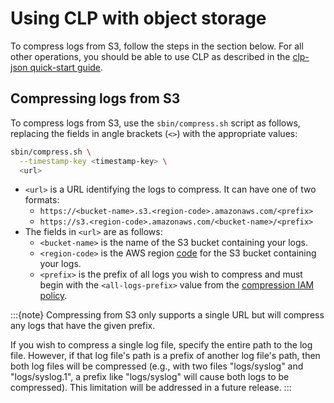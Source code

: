 # Using CLP with object storage

To compress logs from S3, follow the steps in the section below. For all other operations, you
should be able to use CLP as described in the [clp-json quick-start guide](../../quick-start/clp-json/main-page).

## Compressing logs from S3

To compress logs from S3, use the `sbin/compress.sh` script as follows, replacing the fields in
angle brackets (`<>`) with the appropriate values:

```bash
sbin/compress.sh \
  --timestamp-key <timestamp-key> \
  <url>
```

* `<url>` is a URL identifying the logs to compress. It can have one of two formats:
  * `https://<bucket-name>.s3.<region-code>.amazonaws.com/<prefix>`
  * `https://s3.<region-code>.amazonaws.com/<bucket-name>/<prefix>`
* The fields in `<url>` are as follows:
  * `<bucket-name>` is the name of the S3 bucket containing your logs.
  * `<region-code>` is the AWS region [code][aws-region-codes] for the S3 bucket containing your
    logs.
  * `<prefix>` is the prefix of all logs you wish to compress and must begin with the
    `<all-logs-prefix>` value from the [compression IAM policy][compression-iam-policy].

:::{note}
Compressing from S3 only supports a single URL but will compress any logs that have the given
prefix.

If you wish to compress a single log file, specify the entire path to the log file. However, if
that log file's path is a prefix of another log file's path, then both log files will be compressed
(e.g., with two files "logs/syslog" and "logs/syslog.1", a prefix like "logs/syslog" will cause
both logs to be compressed). This limitation will be addressed in a future release.
:::

[add-iam-policy]: https://docs.aws.amazon.com/IAM/latest/UserGuide/access_policies_manage-attach-detach.html#embed-inline-policy-console
[aws-region-codes]: https://docs.aws.amazon.com/AmazonRDS/latest/UserGuide/Concepts.RegionsAndAvailabilityZones.html#Concepts.RegionsAndAvailabilityZones.Availability
[compression-iam-policy]: ./object-storage-config.md#configuration-for-compression

